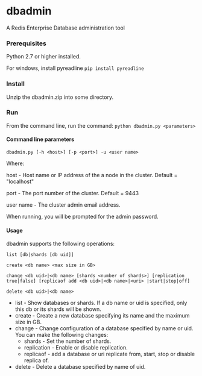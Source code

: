 # dbadmin

A Redis Enterprise Database administration tool

### Prerequisites
Python 2.7 or higher installed.

For windows, install pyreadline `pip install pyreadline`


### Install

Unzip the dbadmin.zip into some directory.

### Run

From the command line, run the command:  `python dbadmin.py <parameters>`

#### Command line parameters

`dbadmin.py [-h <host>] [-p <port>] -u <user name>`

Where:

host - Host name or IP address of the a node in the cluster. Default = "localhost"

port - The port number of the cluster. Default = 9443

user name - The cluster admin email address.

When running, you will be prompted for the admin password.


#### Usage

dbadmin supports the following operations:

`list [db|shards [db uid]]`

`create <db name> <max size in GB>`

`change <db uid>|<db name> [shards <number of shards>] [replication true|false] [replicaof add <db uid>|<db name>|<uri> |start|stop|off]`

`delete <db uid>|<db name>`

* list - Show databases or shards. If a db name or uid is specified, only this db or its shards will be shown.
* create - Create a new database specifying its name and the maximum size in GB.
* change - Change configuration of a database specified by name or uid. You can make the following changes:
	* shards - Set the number of shards.
	* replication - Enable or disable replication.
	* replicaof - add a database or uri replicate from, start, stop or disable replica of.
* delete - Delete a database specified by name of uid.

